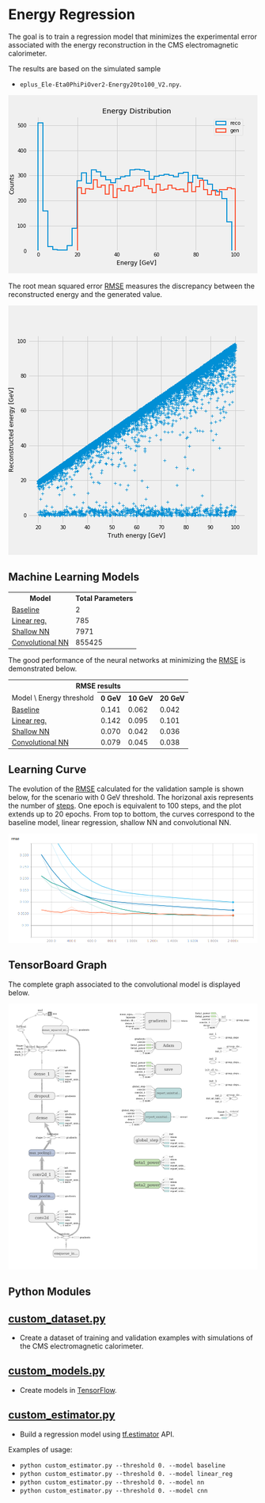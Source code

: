 # Energy Regression

The goal is to train a regression model that minimizes the experimental error
associated with the energy reconstruction in the CMS electromagnetic calorimeter.

The results are based on the simulated sample

- `eplus_Ele-Eta0PhiPiOver2-Energy20to100_V2.npy`.

![](notebooks/gen_energy.png)

The root mean squared error [RMSE](python/custom_estimator.py#L58) measures
the discrepancy between the reconstructed energy and the generated value.

![](notebooks/reco_vs_gen_energy.png)

## Machine Learning Models

<table>
  <tr>
    <th>Model</th>
    <th>Total Parameters</th>
  </tr>
  <tr>
    <td><a href="https://github.com/jruizvar/ml-physics/blob/regression/python/custom_models.py#L6-L17">Baseline</a></td>
    <td>2</td>
  </tr>
  <tr>
    <td><a href="https://github.com/jruizvar/ml-physics/blob/regression/python/custom_models.py#L20-L27">Linear reg.</a></td>
    <td>785</td>
  </tr>
  <tr>
    <td><a href="https://github.com/jruizvar/ml-physics/blob/regression/python/custom_models.py#L30-L45">Shallow NN</a></td>
    <td>7971</td>
  </tr>
  <tr>
    <td><a href="https://github.com/jruizvar/ml-physics/blob/regression/python/custom_models.py#L48-L83">Convolutional NN</a></td>
    <td>855425</td>
  </tr>
</table>

The good performance of the neural networks at minimizing the
[RMSE](python/custom_estimator.py#L58) is demonstrated below.

<table>
  <tr>
    <th colspan="6"><span style="font-weight:bold">RMSE results</span></th>
  </tr>
  <tr>
    <td>Model \ Energy threshold</td>
    <th>0 GeV</th>
    <th>10 GeV</th>
    <th>20 GeV</th>
  </tr>
  <tr>
    <td><a href="https://github.com/jruizvar/ml-physics/blob/regression/python/custom_models.py#L6-L13">Baseline</a></td>
    <td>0.141</td>
    <td>0.062</td>
    <td>0.042</td>
  </tr>
  <tr>
    <td><a href="https://github.com/jruizvar/ml-physics/blob/regression/python/custom_models.py#L20-L27">Linear reg.</a></td>
    <td>0.142</td>
    <td>0.095</td>
    <td>0.101</td>
  </tr>
  <tr>
    <td><a href="https://github.com/jruizvar/ml-physics/blob/regression/python/custom_models.py#L30-L45">Shallow NN</a></td>
    <td>0.070</td>
    <td>0.042</td>
    <td>0.036</td>
  </tr>
  <tr>
    <td><a href="https://github.com/jruizvar/ml-physics/blob/regression/python/custom_models.py#L48-L83">Convolutional NN</a></td>
    <td>0.079</td>
    <td>0.045</td>
    <td>0.038</td>
  </tr>
</table>

## Learning Curve
The evolution of the [RMSE](python/custom_estimator.py#L58) calculated for the
validation sample is shown below, for the scenario with 0 GeV threshold.
The horizonal axis represents the number of [steps](python/custom_estimator.py#L80).
One epoch is equivalent to 100 steps, and the plot extends up to 20 epochs.
From top to bottom, the curves correspond to the baseline model, linear regression,
shallow NN and convolutional NN.

![](doc/rmse.png)

## TensorBoard Graph

The complete graph associated to the convolutional model is displayed below.

![](doc/graph.png)

## Python Modules

## [custom_dataset.py](python/custom_dataset.py)
- Create a dataset of training and validation examples with simulations of the
CMS electromagnetic calorimeter.

## [custom_models.py](python/custom_models.py)
- Create models in [TensorFlow](https://www.tensorflow.org).

## [custom_estimator.py](python/custom_estimator.py)
- Build a regression model using
[tf.estimator](https://www.tensorflow.org/api_docs/python/tf/estimator) API.

Examples of usage:
- `python custom_estimator.py --threshold 0. --model baseline`
- `python custom_estimator.py --threshold 0. --model linear_reg`
- `python custom_estimator.py --threshold 0. --model nn`
- `python custom_estimator.py --threshold 0. --model cnn`

